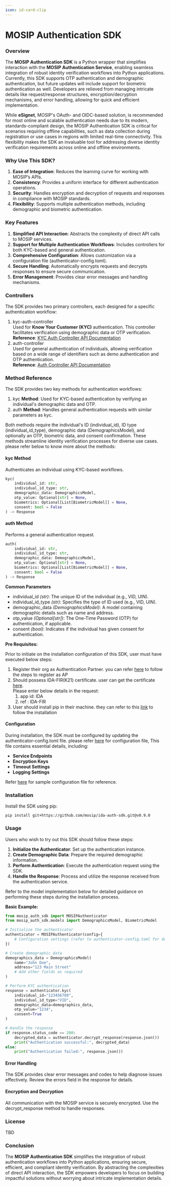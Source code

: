 ```yaml
---
icon: id-card-clip
---
```


# MOSIP Authentication SDK

### **Overview**

The **MOSIP Authentication SDK** is a Python wrapper that simplifies interaction with the **MOSIP Authentication Service**, enabling seamless integration of robust identity verification workflows into Python applications. Currently, this SDK supports OTP authentication and demographic authentication, but future updates will include support for biometric authentication as well. Developers are relieved from managing intricate details like request/response structures, encryption/decryption mechanisms, and error handling, allowing for quick and efficient implementation.

While **eSignet**, MOSIP's OAuth- and OIDC-based solution, is recommended for most online and scalable authentication needs due to its modern, standards-compliant design, the MOSIP Authentication SDK is critical for scenarios requiring offline capabilities, such as data collection during registration or use cases in regions with limited real-time connectivity. This flexibility makes the SDK an invaluable tool for addressing diverse identity verification requirements across online and offline environments.

### **Why Use This SDK?**

1. **Ease of Integration**: Reduces the learning curve for working with MOSIP’s APIs.
2. **Consistency**: Provides a uniform interface for different authentication operations.
3. **Security**: Handles encryption and decryption of requests and responses in compliance with MOSIP standards.
4. **Flexibility**: Supports multiple authentication methods, including demographic and biometric authentication.

### **Key Features**

1. **Simplified API Interaction**: Abstracts the complexity of direct API calls to MOSIP services.
2. **Support for Multiple Authentication Workflows**: Includes controllers for both KYC-based and general authentication.
3. **Comprehensive Configuration**: Allows customization via a configuration file (authenticator-config.toml).
4. **Secure Handling**: Automatically encrypts requests and decrypts responses to ensure secure communication.
5. **Error Management**: Provides clear error messages and handling mechanisms.

### **Controllers**

The SDK provides two primary controllers, each designed for a specific authentication workflow:

1. kyc-auth-controller\
   Used for **Know Your Customer (KYC)** authentication. This controller facilitates verification using demographic data or OTP verification.\
   **Reference**: [KYC Auth Controller API Documentation](https://mosip.github.io/documentation/1.2.0/authentication-service.html#tag/kyc-auth-controller)
2. auth-controller\
   Used for general authentication of individuals, allowing verification based on a wide range of identifiers such as demo authentication and OTP authentication.\
   **Reference**: [Auth Controller API Documentation](https://mosip.github.io/documentation/1.2.0/authentication-service.html#operation/authenticateIndividual)

### **Method Reference**

The SDK provides two key methods for authentication workflows:

1. kyc **Method**: Used for KYC-based authentication by verifying an individual's demographic data and OTP.
2. auth **Method**: Handles general authentication requests with similar parameters as kyc.

Both methods require the individual's ID (individual\_id), ID type (individual\_id\_type), demographic data (DemographicsModel), and optionally an OTP, biometric data, and consent confirmation. These methods streamline identity verification processes for diverse use cases. please refer below to know more about the methods:

#### kyc Method

Authenticates an individual using KYC-based workflows.

```python
kyc(
    individual_id: str,
    individual_id_type: str,
    demographic_data: DemographicsModel,
    otp_value: Optional[str] = None,
    biometrics: Optional[List[BiometricModel]] = None,
    consent: bool = False
) -> Response
```

#### auth Method

Performs a general authentication request.

```python
auth(
    individual_id: str,
    individual_id_type: str,
    demographic_data: DemographicsModel,
    otp_value: Optional[str] = None,
    biometrics: Optional[List[BiometricModel]] = None,
    consent: bool = False
) -> Response
```

**Common Parameters**

* individual\_id _(str)_: The unique ID of the individual (e.g., VID, UIN).
* individual\_id\_type _(str)_: Specifies the type of ID used (e.g., VID, UIN).
* demographic\_data _(DemographicsModel)_: A model containing demographic details such as name and address.
* otp\_value _(Optional\[str])_: The One-Time Password (OTP) for authentication, if applicable.
* consent _(bool)_: Indicates if the individual has given consent for authentication.



**Pre Requisites:**

Prior to initiate on the installation configuration of this SDK, user must have executed below steps:

1. Register their org as Authentication Partner. you can refer [here](https://docs.mosip.io/1.2.0/partners#authentication-partner-ap) to follow the steps to register as AP
2. Should possess IDA-FIR(K21) certificate. user can get the certificate [here](https://mosip.github.io/documentation/1.2.0/authentication-internal-service.html#operation/getCertificate).\
   Please enter below details in the request:
   1. app id: IDA
   2. ref : IDA-FIR
3. User should install pip in their machine. they can refer to this [link](https://pip.pypa.io/en/stable/installation/) to follow the installation

#### **Configuration**

During installation, the SDK must be configured by updating the authenticator-config.toml file. please refer [here](https://github.com/mosip/ida-auth-sdk/blob/v0.9.0/mosip_auth_sdk/_authenticator/authenticator-config.toml) for configuration file, This file contains essential details, including:

* **Service Endpoints**
* **Encryption Keys**
* **Timeout Settings**
* **Logging Settings**

Refer [here](http://https/github.com/mosip/ida-auth-sdk/blob/v0.9.0/examples/config.toml) for sample configuration file for reference.

### **Installation**

Install the SDK using pip:

```
pip install git+https://github.com/mosip/ida-auth-sdk.git@v0.9.0
```

### **Usage**

Users who wish to try out this SDK should follow these steps:

1. **Initialize the Authenticator**: Set up the authentication instance.
2. **Create Demographic Data**: Prepare the required demographic information.
3. **Perform Authentication**: Execute the authentication request using the SDK.
4. **Handle the Response**: Process and utilize the response received from the authentication service.

Refer to the model implementation below for detailed guidance on performing these steps during the installation process.

**Basic Example:**

```python
from mosip_auth_sdk import MOSIPAuthenticator
from mosip_auth_sdk.models import DemographicsModel, BiometricModel

# Initialize the authenticator
authenticator = MOSIPAuthenticator(config={
    # Configuration settings (refer to authenticator-config.toml for details)
})

# Create demographic data
demographics_data = DemographicsModel(
    name="John Doe",
    address="123 Main Street"
    # Add other fields as required
)

# Perform KYC authentication
response = authenticator.kyc(
    individual_id="123456789",
    individual_id_type="VID",
    demographic_data=demographics_data,
    otp_value="1234",
    consent=True
)

# Handle the response
if response.status_code == 200:
    decrypted_data = authenticator.decrypt_response(response.json())
    print("Authentication successful:", decrypted_data)
else:
    print("Authentication failed:", response.json())
```

#### **Error Handling**

The SDK provides clear error messages and codes to help diagnose issues effectively. Review the errors field in the response for details.

#### **Encryption and Decryption**

All communication with the MOSIP service is securely encrypted. Use the decrypt\_response method to handle responses.

### **License**

TBD

### **Conclusion**

The **MOSIP Authentication SDK** simplifies the integration of robust authentication workflows into Python applications, ensuring secure, efficient, and compliant identity verification. By abstracting the complexities of direct API interaction, the SDK empowers developers to focus on building impactful solutions without worrying about intricate implementation details.
